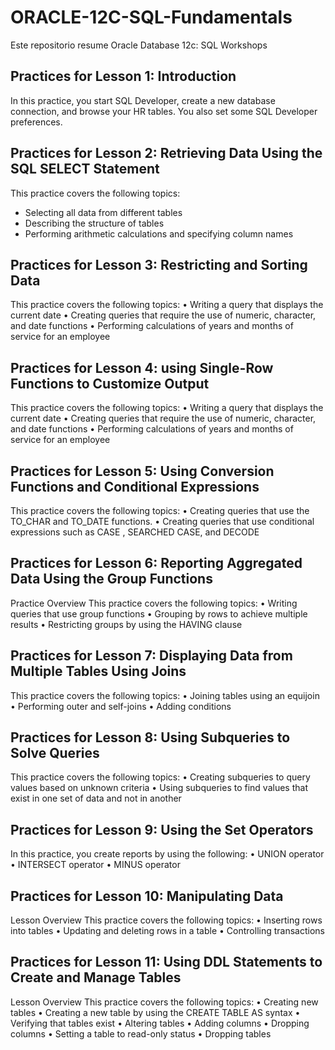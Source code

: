 # ORACLE-12C-SQL-Fundamentals
Este repositorio resume Oracle Database 12c: SQL Workshops

## Practices for Lesson 1: Introduction
In this practice, you start SQL Developer, create a new database connection, and browse your HR tables. 
You also set some SQL Developer preferences.

## Practices for Lesson 2: Retrieving Data Using the SQL SELECT Statement
This practice covers the following topics:
- Selecting all data from different tables
- Describing the structure of tables
- Performing arithmetic calculations and specifying column names

## Practices for Lesson 3: Restricting and Sorting Data
This practice covers the following topics:
• Writing a query that displays the current date
• Creating queries that require the use of numeric, character, and date functions
• Performing calculations of years and months of service for an employee

## Practices for Lesson 4: using Single-Row Functions to Customize Output
This practice covers the following topics:
• Writing a query that displays the current date
• Creating queries that require the use of numeric, character, and date functions
• Performing calculations of years and months of service for an employee

## Practices for Lesson 5: Using Conversion Functions and Conditional Expressions
This practice covers the following topics:
• Creating queries that use the TO_CHAR and TO_DATE functions.
• Creating queries that use conditional expressions such as CASE , SEARCHED CASE, and DECODE

## Practices for Lesson 6: Reporting Aggregated Data Using the Group Functions
Practice Overview
This practice covers the following topics:
• Writing queries that use group functions
• Grouping by rows to achieve multiple results
• Restricting groups by using the HAVING clause

## Practices for Lesson 7: Displaying Data from Multiple Tables Using Joins
This practice covers the following topics:
• Joining tables using an equijoin
• Performing outer and self-joins
• Adding conditions

## Practices for Lesson 8: Using Subqueries to Solve Queries
This practice covers the following topics:
• Creating subqueries to query values based on unknown criteria
• Using subqueries to find values that exist in one set of data and not in another

## Practices for Lesson 9: Using the Set Operators
In this practice, you create reports by using the following:
• UNION operator
• INTERSECT operator
• MINUS operator

## Practices for Lesson 10: Manipulating Data
Lesson Overview
This practice covers the following topics:
• Inserting rows into tables
• Updating and deleting rows in a table
• Controlling transactions

## Practices for Lesson 11: Using DDL Statements to Create and Manage Tables
Lesson Overview
This practice covers the following topics:
• Creating new tables
• Creating a new table by using the CREATE TABLE AS syntax
• Verifying that tables exist
• Altering tables
• Adding columns
• Dropping columns
• Setting a table to read-only status
• Dropping tables

